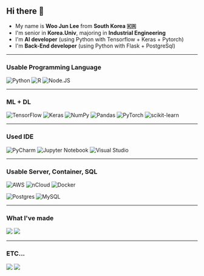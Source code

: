## Hi there 👋

- My name is **Woo Jun Lee** from **South Korea 🇰🇷**
- I'm senior in **Korea.Univ**, majoring in **Industrial Engineering**
- I'm **AI developer** (using Python with Tensorflow + Keras + Pytorch)
- I'm **Back-End developer** (using Python with Flask + PostgreSql)


----

### Usable Programming Language 

![Python](https://img.shields.io/badge/python-3670A0?style=for-the-badge&logo=python&logoColor=ffdd54) ![R](https://img.shields.io/badge/r-%23276DC3.svg?style=for-the-badge&logo=r&logoColor=white) ![Node.JS](https://img.shields.io/badge/node.js-%339933.svg?style=for-the-badge&logo=node.js&logoColor=white)

---

### ML + DL 

![TensorFlow](https://img.shields.io/badge/TensorFlow-%23FF6F00.svg?style=for-the-badge&logo=TensorFlow&logoColor=white) ![Keras](https://img.shields.io/badge/Keras-%23D00000.svg?style=for-the-badge&logo=Keras&logoColor=white) ![NumPy](https://img.shields.io/badge/numpy-%23013243.svg?style=for-the-badge&logo=numpy&logoColor=white) ![Pandas](https://img.shields.io/badge/pandas-%23150458.svg?style=for-the-badge&logo=pandas&logoColor=white) ![PyTorch](https://img.shields.io/badge/PyTorch-%23EE4C2C.svg?style=for-the-badge&logo=PyTorch&logoColor=white) ![scikit-learn](https://img.shields.io/badge/scikit--learn-%23F7931E.svg?style=for-the-badge&logo=scikit-learn&logoColor=white)

----

### Used IDE 

![PyCharm](https://img.shields.io/badge/pycharm-143?style=for-the-badge&logo=pycharm&logoColor=black&color=black&labelColor=green) ![Jupyter Notebook](https://img.shields.io/badge/jupyter-%23FA0F00.svg?style=for-the-badge&logo=jupyter&logoColor=white) ![Visual Studio](https://img.shields.io/badge/Visual%20Studio-5C2D91.svg?style=for-the-badge&logo=visual-studio&logoColor=white)

---

### Usable Server, Container, SQL

 ![AWS](https://img.shields.io/badge/AWS-%23FF9900.svg?style=for-the-badge&logo=amazon-aws&logoColor=white) ![nCloud](https://img.shields.io/badge/nCloud-%03C75A.svg?style=for-the-badge&logo=naver&logoColor=white) ![Docker](https://img.shields.io/badge/docker-%230db7ed.svg?style=for-the-badge&logo=docker&logoColor=white)

![Postgres](https://img.shields.io/badge/postgres-%23316192.svg?style=for-the-badge&logo=postgresql&logoColor=white) ![MySQL](https://img.shields.io/badge/mysql-%2300f.svg?style=for-the-badge&logo=mysql&logoColor=white)

---

### What I've made

<a href="https://share.streamlit.io/tomtom1103/kuiai_hackathon_2022/main/JL_app.py"><img src="https://img.shields.io/badge/Journey Lee-161B22?style=for-the-badge&logo=streamlit&logoColor=FF4B4B"/></a> <a href="https://jeon-100.github.io/Dangzang/"><img src="https://img.shields.io/badge/당신을 위한 장학금, 당장!-161B22?style=for-the-badge&logo=react&logoColor=#61DAFB"/></a>

---

### ETC...
<a href="https://www.instagram.com/space__ial/"><img src="https://img.shields.io/badge/space__ial-%23E4405F.svg?style=for-the-badge&logo=Instagram&logoColor=white"/></a> <a href="woojoonlee98@gmail.com"><img src="https://img.shields.io/badge/gmail-C71610.svg?style=for-the-badge&logo=gmail&logoColor=white"/></a>

